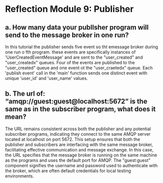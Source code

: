 # Reflection Module 9: Publisher
## a. How many data your publlsher program will send to the message broker in one run?
In this tutorial the publisher sends five event so tht emessage broker during one run o fth program. these events are specifically instances of 'UserCreatedEventMessage' and are sent to the "user_created" and "user_createdx" queues. Four of the events are published to the "user_created" queue and one event ot the "user_craetedx" queue. Each 'publish event' call in the 'main' function sends one distinct event with unique 'user_id' and 'user_name' values.

## b. The url of: “amqp://guest:guest@localhost:5672” is the same as in the subscriber program, what does it mean?
The URL remains consistent across both the publisher and any potential subscriber programs, indicating they connect to the same AMQP server located at localhost on port 5672. This setup ensures that both the publisher and subscribers are interfacing with the same message broker, facilitating effective communication and message exchange. In this case, the URL specifies that the message broker is running on the same machine as the programs and uses the default port for AMQP. The "guest:guest" component signifies the username and password used to authenticate with the broker, which are often default credentials for local testing environments.
